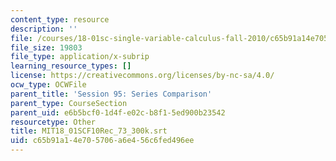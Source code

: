```yaml
---
content_type: resource
description: ''
file: /courses/18-01sc-single-variable-calculus-fall-2010/c65b91a14e705706a6e456c6fed496ee_MIT18_01SCF10Rec_73_300k.vtt
file_size: 19803
file_type: application/x-subrip
learning_resource_types: []
license: https://creativecommons.org/licenses/by-nc-sa/4.0/
ocw_type: OCWFile
parent_title: 'Session 95: Series Comparison'
parent_type: CourseSection
parent_uid: e6b5bcf0-1d4f-e02c-b8f1-5ed900b23542
resourcetype: Other
title: MIT18_01SCF10Rec_73_300k.srt
uid: c65b91a1-4e70-5706-a6e4-56c6fed496ee
---
```

